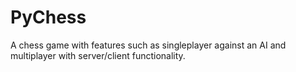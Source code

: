 # PyChess
A chess game with features such as singleplayer against an AI and multiplayer with server/client functionality.
